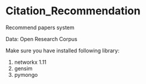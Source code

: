 # Citation_Recommendation
Recommend papers system

Data:
Open Research Corpus


Make sure you have installed following library:
1. networkx 1.11
2. gensim
3. pymongo
